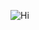 ![Hi](https://gist.githubusercontent.com/Mridul124/403da2be0e3ccd0d4d31b06a560b7212/raw/6dc43b1f064424914076c6558ccfd2fa363080a4/neon.svg)
